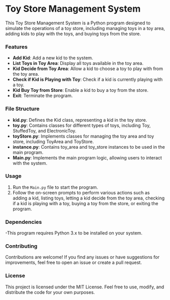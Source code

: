 # Toy Store Management System

This Toy Store Management System is a Python program designed to simulate the operations of a toy store, including managing toys in a toy area, adding kids to play with the toys, and buying toys from the store.

### Features

- **Add Kid**: Add a new kid to the system.
- **List Toys in Toy Area**: Display all toys available in the toy area.
- **Kid Decide from Toy Area**: Allow a kid to choose a toy to play with from the toy area.
- **Check if Kid is Playing with Toy**: Check if a kid is currently playing with a toy.
-	**Kid Buy Toy from Store**: Enable a kid to buy a toy from the store.
-	**Exit**: Terminate the program.

### File Structure

-	**kid.py**: Defines the Kid class, representing a kid in the toy store.
- **toy.py**: Contains classes for different types of toys, including Toy, StuffedToy, and ElectronicToy.
- **toyStore.py**: Implements classes for managing the toy area and toy store, including ToyArea and ToyStore.
- **instance.py**: Contains toy_area and toy_store instances to be used in the main program.
- **Main.py**: Implements the main program logic, allowing users to interact with the system.

### Usage

1.	Run the `Main.py` file to start the program.
2.	Follow the on-screen prompts to perform various actions such as adding a kid, listing toys, letting a kid decide from the toy area, checking if a kid is playing with a toy, buying a toy from the store, or exiting the program.

### Dependencies

-This program requires Python 3.x to be installed on your system.

### Contributing

Contributions are welcome! If you find any issues or have suggestions for improvements, feel free to open an issue or create a pull request.

### License

This project is licensed under the MIT License. Feel free to use, modify, and distribute the code for your own purposes.

